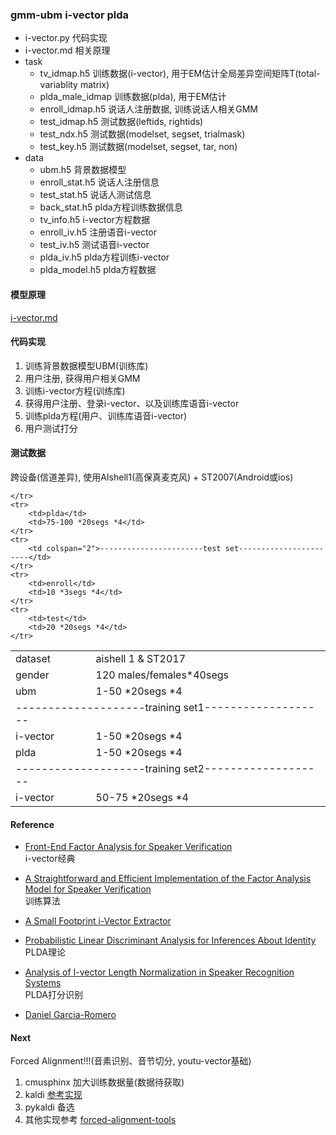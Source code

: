 ### gmm-ubm i-vector plda

- i-vector.py 代码实现
- i-vector.md 相关原理
- task 
    + tv_idmap.h5 训练数据(i-vector), 用于EM估计全局差异空间矩阵T(total-variablity matrix)
    + plda_male_idmap 训练数据(plda), 用于EM估计
    + enroll_idmap.h5 说话人注册数据, 训练说话人相关GMM
    + test_idmap.h5 测试数据(leftids, rightids)
    + test_ndx.h5 测试数据(modelset, segset, trialmask)
    + test_key.h5 测试数据(modelset, segset, tar, non)
- data 
    + ubm.h5 背景数据模型
    + enroll_stat.h5 说话人注册信息
    + test_stat.h5 说话人测试信息
    + back_stat.h5 plda方程训练数据信息
    + tv_info.h5 i-vector方程数据
    + enroll_iv.h5 注册语音i-vector
    + test_iv.h5 测试语音i-vector
    + plda_iv.h5 plda方程训练i-vector
    + plda_model.h5 plda方程数据

#### 模型原理
[i-vector.md](i-vector.md)

#### 代码实现
1. 训练背景数据模型UBM(训练库)
2. 用户注册, 获得用户相关GMM
3. 训练i-vector方程(训练库)
4. 获得用户注册、登录i-vector、以及训练库语音i-vector
5. 训练plda方程(用户、训练库语音i-vector)
6. 用户测试打分

#### 测试数据
跨设备(信道差异), 使用AIshell1(高保真麦克风) + ST2007(Android或ios)  

<table>
    <tr>
        <td>dataset</td>
        <td >aishell 1 & ST2017</td>
    </tr>
    <tr>
        <td>gender</td>
        <td>120 males/females*40segs</td>
    </tr>
    <tr>
        <td>ubm</td>
        <td>1-50 *20segs *4</td>
    </tr>
    <tr>
        <td colspan="2">--------------------training set1-------------------</td>
    </tr>
        <tr>
        <td>i-vector</td>
        <td>1-50 *20segs *4</td>
    </tr>
    <tr>
        <td>plda</td>
        <td>1-50 *20segs *4</td>
    </tr>
    <tr>
        <td colspan="2">--------------------training set2-------------------</td>
    </tr>
    <tr>
        <td>i-vector</td>
        <td>50-75 *20segs *4</td>

    </tr>
    <tr>
        <td>plda</td>
        <td>75-100 *20segs *4</td>
    </tr>
    <tr>
        <td colspan="2">-----------------------test set-----------------------</td>
    </tr>
    <tr>
        <td>enroll</td>
        <td>10 *3segs *4</td>
    </tr>
    <tr>
        <td>test</td>
        <td>20 *20segs *4</td>
    </tr>
</table>

#### Reference 
- [Front-End Factor Analysis for Speaker Verification](https://wiki.inf.ed.ac.uk/twiki/pub/CSTR/ListenSemester2201112/dehak-aslp11-front_end_fa.pdf)    
i-vector经典

- [A Straightforward and Efficient Implementation of the Factor Analysis Model for Speaker Verification](http://mistral.univ-avignon.fr/doc/publis/07_Interspeech_Matrouf.pdf)    
训练算法

- [A Small Footprint i-Vector Extractor](https://www.isca-speech.org/archive/odyssey_2012/papers/od12_001.pdf)   

- [Probabilistic Linear Discriminant Analysis for Inferences About Identity](https://wiki.inf.ed.ac.uk/twiki/pub/CSTR/ListenSemester2201112/prince-iccv07-plda.pdf)  
PLDA理论

- [Analysis of I-vector Length Normalization in Speaker Recognition Systems](https://isca-speech.org/archive/archive_papers/interspeech_2011/i11_0249.pdf)  
PLDA打分识别

- [Daniel Garcia-Romero]()  

#### Next
Forced Alignment!!!(音素识别、音节切分, youtu-vector基础)  

1. cmusphinx 加大训练数据量(数据待获取)
2. kaldi [参考实现](https://www.eleanorchodroff.com/tutorial/kaldi/forced-alignment.html)
3. pykaldi 备选
4. 其他实现参考 [forced-alignment-tools](https://github.com/pettarin/forced-alignment-tools)
